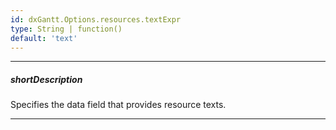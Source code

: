```yaml
---
id: dxGantt.Options.resources.textExpr
type: String | function()
default: 'text'
---
```

---
##### shortDescription
Specifies the data field that provides resource texts.

---
